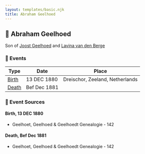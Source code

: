 ```yaml
---
layout: templates/basic.njk
title: Abraham Geelhoed
---
```

## 🔵 Abraham Geelhoed

Son of [Joost Geelhoed](/people/7/73673934) and [Lavina van den Berge](/people/7/71558365)

### 📆 Events

Type | Date | Place
------ | ------ | ------
[Birth](#event-464219df-b8dc-4858-a19d-71303a449d2c) | 13 DEC 1880 | Dreischor, Zeeland, Netherlands
[Death](#event-ae7882c7-55fc-4a7c-ab95-a04e6d9b5e31) | Bef Dec 1881 |

### 📰 Event Sources

#### <a id="event-464219df-b8dc-4858-a19d-71303a449d2c"></a> Birth, 13 DEC 1880
* Geelhoet, Geelhoed & Geelhoedt Genealogie  - 142

#### <a id="event-ae7882c7-55fc-4a7c-ab95-a04e6d9b5e31"></a> Death, Bef Dec 1881
* Geelhoet, Geelhoed & Geelhoedt Genealogie  - 142
